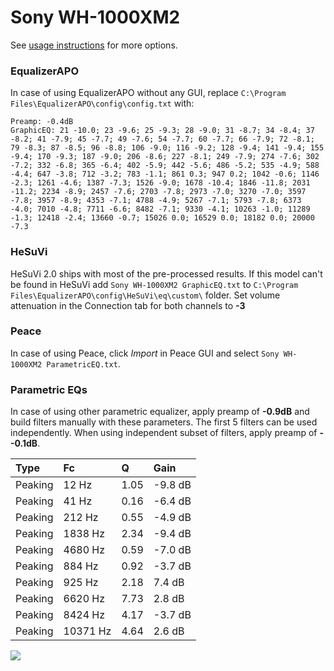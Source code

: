 # Sony WH-1000XM2
See [usage instructions](https://github.com/jaakkopasanen/AutoEq#usage) for more options.

### EqualizerAPO
In case of using EqualizerAPO without any GUI, replace `C:\Program Files\EqualizerAPO\config\config.txt`
with:
```
Preamp: -0.4dB
GraphicEQ: 21 -10.0; 23 -9.6; 25 -9.3; 28 -9.0; 31 -8.7; 34 -8.4; 37 -8.2; 41 -7.9; 45 -7.7; 49 -7.6; 54 -7.7; 60 -7.7; 66 -7.9; 72 -8.1; 79 -8.3; 87 -8.5; 96 -8.8; 106 -9.0; 116 -9.2; 128 -9.4; 141 -9.4; 155 -9.4; 170 -9.3; 187 -9.0; 206 -8.6; 227 -8.1; 249 -7.9; 274 -7.6; 302 -7.2; 332 -6.8; 365 -6.4; 402 -5.9; 442 -5.6; 486 -5.2; 535 -4.9; 588 -4.4; 647 -3.8; 712 -3.2; 783 -1.1; 861 0.3; 947 0.2; 1042 -0.6; 1146 -2.3; 1261 -4.6; 1387 -7.3; 1526 -9.0; 1678 -10.4; 1846 -11.8; 2031 -11.2; 2234 -8.9; 2457 -7.6; 2703 -7.8; 2973 -7.0; 3270 -7.0; 3597 -7.8; 3957 -8.9; 4353 -7.1; 4788 -4.9; 5267 -7.1; 5793 -7.8; 6373 -4.0; 7010 -4.8; 7711 -6.6; 8482 -7.1; 9330 -4.1; 10263 -1.0; 11289 -1.3; 12418 -2.4; 13660 -0.7; 15026 0.0; 16529 0.0; 18182 0.0; 20000 -7.3
```

### HeSuVi
HeSuVi 2.0 ships with most of the pre-processed results. If this model can't be found in HeSuVi add
`Sony WH-1000XM2 GraphicEQ.txt` to `C:\Program Files\EqualizerAPO\config\HeSuVi\eq\custom\` folder.
Set volume attenuation in the Connection tab for both channels to **-3**

### Peace
In case of using Peace, click *Import* in Peace GUI and select `Sony WH-1000XM2 ParametricEQ.txt`.

### Parametric EQs
In case of using other parametric equalizer, apply preamp of **-0.9dB** and build filters manually
with these parameters. The first 5 filters can be used independently.
When using independent subset of filters, apply preamp of **--0.1dB**.

| Type    | Fc       |    Q | Gain    |
|:--------|:---------|:-----|:--------|
| Peaking | 12 Hz    | 1.05 | -9.8 dB |
| Peaking | 41 Hz    | 0.16 | -6.4 dB |
| Peaking | 212 Hz   | 0.55 | -4.9 dB |
| Peaking | 1838 Hz  | 2.34 | -9.4 dB |
| Peaking | 4680 Hz  | 0.59 | -7.0 dB |
| Peaking | 884 Hz   | 0.92 | -3.7 dB |
| Peaking | 925 Hz   | 2.18 | 7.4 dB  |
| Peaking | 6620 Hz  | 7.73 | 2.8 dB  |
| Peaking | 8424 Hz  | 4.17 | -3.7 dB |
| Peaking | 10371 Hz | 4.64 | 2.6 dB  |

![](https://raw.githubusercontent.com/jaakkopasanen/AutoEq/master/results/rtings/avg/Sony%20WH-1000XM2/Sony%20WH-1000XM2.png)